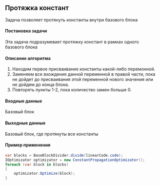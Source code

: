 ## Протяжка констант

Задача позволяет протянуть константы внутри базового блока

#### Постановка задачи 

Эта задача подразумевает протяжку констант в рамках одного базового блока

#### Описание алгоритма

1. Находим первое присваивание константы какой-либо перемонной.
2. Заменяем все вхождения данной переменной в правой части, пока не дойдет до присваивания этой переменной нового значения или не дойдем до конца блока.
3. Повторять пункты 1-2, пока количество замен больше 0.

#### Входные данные

Базовый блок

#### Выходные данные

Базовый блок, где протянуты все константы

#### Пример применения


```cs
var blocks = BaseBlockDivider.divide(linearCode.code);
IOptimizator optimizator = new ConstantPropagationOptimizator();
foreach (var block in blocks)
{
    optimizator.Optimize(block);
}
```
















